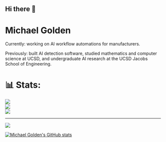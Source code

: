 ## Hi there 👋

# Michael Golden
Currently: working on AI workflow automations for manufacturers. 

Previously: built AI detection software, studied mathematics and computer science at UCSD, and undergraduate AI research at the UCSD Jacobs School of Engineering.

# 📊 Stats:
![](https://github-readme-stats.vercel.app/api?username=michaelgold3n&theme=react&hide_border=false&include_all_commits=false&count_private=false)<br/>
![](https://github-readme-streak-stats.herokuapp.com/?user=michaelgold3n&theme=react&hide_border=false)<br/>
![](https://github-readme-stats.vercel.app/api/top-langs/?username=michaelgold3n&theme=react&hide_border=false&include_all_commits=false&count_private=false&layout=compact)

---
[![](https://visitcount.itsvg.in/api?id=michaelgold3n&icon=0&color=0)](https://visitcount.itsvg.in)
<!--- GitHub  -->

 [![Michael Golden's GitHub stats](https://github-readme-stats.vercel.app/api?username=michaelgold3n)](https://github.com/)
 
